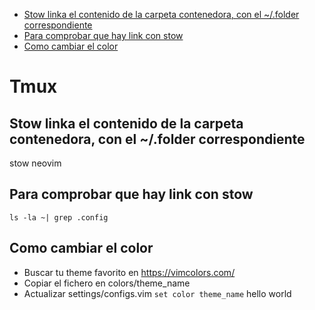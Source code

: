 
* [Stow linka el contenido de la carpeta contenedora, con el ~/.folder correspondiente](#stow-linka-el-contenido-de-la-carpeta-contenedora,-con-el-~/.folder-correspondiente)
* [Para comprobar que hay link con stow](#para-comprobar-que-hay-link-con-stow)
* [Como cambiar el color](#como-cambiar-el-color)

# Tmux

## Stow linka el contenido de la carpeta contenedora, con el ~/.folder correspondiente

stow neovim

## Para comprobar que hay link con stow
`ls -la ~| grep .config`

## Como cambiar el color

- Buscar tu theme favorito en https://vimcolors.com/
- Copiar el fichero en colors/theme_name
- Actualizar settings/configs.vim `set color theme_name`
hello world
